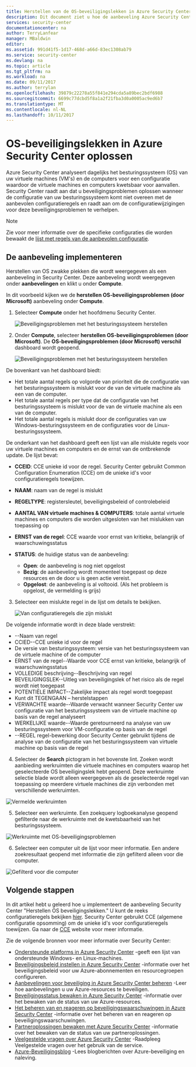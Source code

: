 ```yaml
---
title: Herstellen van de OS-beveiligingslekken in Azure Security Center | Microsoft Docs
description: Dit document ziet u hoe de aanbeveling Azure Security Center implementeren ** herstellen OS beveiligingslekken **.
services: security-center
documentationcenter: na
author: TerryLanfear
manager: MBaldwin
editor: 
ms.assetid: 991d41f5-1d17-468d-a66d-83ec1308ab79
ms.service: security-center
ms.devlang: na
ms.topic: article
ms.tgt_pltfrm: na
ms.workload: na
ms.date: 09/11/2017
ms.author: terrylan
ms.openlocfilehash: 39879c22278a55f841e294cda5a89bec2bdf6988
ms.sourcegitcommit: 6699c77dcbd5f8a1a2f21fba3d0a0005ac9ed6b7
ms.translationtype: MT
ms.contentlocale: nl-NL
ms.lasthandoff: 10/11/2017
---
```

# <a name="remediate-os-vulnerabilities-in-azure-security-center"></a>OS-beveiligingslekken in Azure Security Center oplossen
Azure Security Center analyseert dagelijks het besturingssysteem (OS) van uw virtuele machines (VM's) en de computers voor een configuratie waardoor de virtuele machines en computers kwetsbaar voor aanvallen. Security Center raadt aan dat u beveiligingsproblemen oplossen wanneer de configuratie van uw besturingssysteem komt niet overeen met de aanbevolen configuratieregels en raadt aan om de configuratiewijzigingen voor deze beveiligingsproblemen te verhelpen.

> [!NOTE]
> Zie voor meer informatie over de specifieke configuraties die worden bewaakt de [lijst met regels van de aanbevolen configuratie](https://gallery.technet.microsoft.com/Azure-Security-Center-a789e335).
>
>

## <a name="implement-the-recommendation"></a>De aanbeveling implementeren
Herstellen van OS zwakke plekken die wordt weergegeven als een aanbeveling in Security Center. Deze aanbeveling wordt weergegeven onder **aanbevelingen** en klikt u onder **Compute**.

In dit voorbeeld kijken we de **herstellen OS-beveiligingsproblemen (door Microsoft)** aanbeveling onder **Compute**.
1. Selecteer **Compute** onder het hoofdmenu Security Center.

   ![Beveiligingsproblemen met het besturingssysteem herstellen][1]

2. Onder **Compute**, selecteer **herstellen OS-beveiligingsproblemen (door Microsoft)**. De **OS-beveiligingsproblemen (door Microsoft) verschil** dashboard wordt geopend.

   ![Beveiligingsproblemen met het besturingssysteem herstellen][2]

  De bovenkant van het dashboard biedt:

  - Het totale aantal regels op volgorde van prioriteit die de configuratie van het besturingssysteem is mislukt voor de van de virtuele machine als een van de computer.
  - Het totale aantal regels per type dat de configuratie van het besturingssysteem is mislukt voor de van de virtuele machine als een van de computer.
  - Het totale aantal regels is mislukt door de configuraties van uw Windows-besturingssysteem en de configuraties voor de Linux-besturingssysteem.

  De onderkant van het dashboard geeft een lijst van alle mislukte regels voor uw virtuele machines en computers en de ernst van de ontbrekende update. De lijst bevat:

  - **CCEID**: CCE unieke id voor de regel. Security Center gebruikt Common Configuration Enumeration (CCE) om de unieke id's voor configuratieregels toewijzen.
  - **NAAM**: naam van de regel is mislukt
  - **REGELTYPE**: registersleutel, beveiligingsbeleid of controlebeleid
  - **AANTAL VAN virtuele machines & COMPUTERS**: totale aantal virtuele machines en computers die worden uitgesloten van het mislukken van toepassing op
  - **ERNST van de regel**: CCE waarde voor ernst van kritieke, belangrijk of waarschuwingsstatus
  - **STATUS**: de huidige status van de aanbeveling:

    - **Open**: de aanbeveling is nog niet opgelost
    - **Bezig**: de aanbeveling wordt momenteel toegepast op deze resources en de door u is geen actie vereist.
    - **Opgelost**: de aanbeveling is al voltooid. (Als het probleem is opgelost, de vermelding is grijs)

3. Selecteer een mislukte regel in de lijst om details te bekijken.

   ![Van configuratieregels die zijn mislukt][3]

  De volgende informatie wordt in deze blade verstrekt:

  - --Naam van regel
  - CCIED--CCE unieke id voor de regel
  - De versie van besturingssysteem: versie van het besturingssysteem van de virtuele machine of de computer
  - ERNST van de regel--Waarde voor CCE ernst van kritieke, belangrijk of waarschuwingsstatus
  - VOLLEDIGE beschrijving--Beschrijving van regel
  - BEVEILIGINGSLEK--Uitleg van beveiligingslek of het risico als de regel wordt niet toegepast
  - POTENTIËLE IMPACT--Zakelijke impact als regel wordt toegepast
  - Kunt dit TEGENGAAN – herstelstappen
  - VERWACHTE waarde--Waarde verwacht wanneer Security Center uw configuratie van het besturingssysteem van de virtuele machine op basis van de regel analyseert
  - WERKELIJKE waarde--Waarde geretourneerd na analyse van uw besturingssysteem voor VM-configuratie op basis van de regel
  - --REGEL regel-bewerking door Security Center gebruikt tijdens de analyse van de configuratie van het besturingssysteem van virtuele machine op basis van de regel

4. Selecteer de **Search** pictogram in het bovenste lint. Zoeken wordt aanbieding werkruimten die virtuele machines en computers waarop het geselecteerde OS beveiligingslek hebt geopend. Deze werkruimte selectie blade wordt alleen weergegeven als de geselecteerde regel van toepassing op meerdere virtuele machines die zijn verbonden met verschillende werkruimten.

  ![Vermelde werkruimten][4]

5. Selecteer een werkruimte. Een zoekquery logboekanalyse geopend gefilterde naar de werkruimte met de kwetsbaarheid van het besturingssysteem.

  ![Werkruimte met OS-beveiligingsproblemen][5]

6. Selecteer een computer uit de lijst voor meer informatie. Een andere zoekresultaat geopend met informatie die zijn gefilterd alleen voor die computer.

  ![Gefilterd voor die computer][6]

## <a name="next-steps"></a>Volgende stappen
In dit artikel hebt u geleerd hoe u implementeert de aanbeveling Security Center "Herstellen OS beveiligingslekken." U kunt de reeks configuratieregels bekijken [hier](https://gallery.technet.microsoft.com/Azure-Security-Center-a789e335). Security Center gebruikt CCE (algemene configuratie opsomming) om de unieke id's voor configuratieregels toewijzen. Ga naar de [CCE](https://nvd.nist.gov/cce/index.cfm) website voor meer informatie.

Zie de volgende bronnen voor meer informatie over Security Center:

* [Ondersteunde platforms in Azure Security Center](security-center-os-coverage.md) -geeft een lijst van ondersteunde Windows- en Linux-machines.
* [Beveiligingsbeleid instellen in Azure Security Center](security-center-policies.md) -informatie over het beveiligingsbeleid voor uw Azure-abonnementen en resourcegroepen configureren.
* [Aanbevelingen voor beveiliging in Azure Security Center beheren](security-center-recommendations.md) -Leer hoe aanbevelingen u uw Azure-resources te beveiligen.
* [Beveiligingsstatus bewaken in Azure Security Center](security-center-monitoring.md) -informatie over het bewaken van de status van uw Azure-resources.
* [Het beheren van en reageren op beveiligingswaarschuwingen in Azure Security Center](security-center-managing-and-responding-alerts.md) -informatie over het beheren van en reageren op beveiligingswaarschuwingen.
* [Partneroplossingen bewaken met Azure Security Center](security-center-partner-solutions.md) -informatie over het bewaken van de status van uw partneroplossingen.
* [Veelgestelde vragen over Azure Security Center](security-center-faq.md) -Raadpleeg Veelgestelde vragen over het gebruik van de service.
* [Azure-Beveiligingsblog](http://blogs.msdn.com/b/azuresecurity/) -Lees blogberichten over Azure-beveiliging en naleving.

<!--Image references-->
[1]: ./media/security-center-remediate-os-vulnerabilities/compute-blade.png
[2]:./media/security-center-remediate-os-vulnerabilities/os-vulnerabilities.png
[3]: ./media/security-center-remediate-os-vulnerabilities/vulnerability-details.png
[4]: ./media/security-center-remediate-os-vulnerabilities/search.png
[5]: ./media/security-center-remediate-os-vulnerabilities/log-search.png
[6]: ./media/security-center-remediate-os-vulnerabilities/search-results.png
